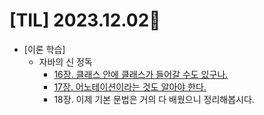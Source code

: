 # [TIL] 2023.12.02📒

* [이론 학습]
  * 자바의 신 정독
    * [16장. 클래스 안에 클래스가 들어갈 수도 있구나.](../Study/JavaStudy/NestedClass.md)
    * [17장. 어노테이션이라는 것도 알아야 한다.](../Study/JavaStudy/annotation.md)
    * 18장. 이제 기본 문법은 거의 다 배웠으니 정리해봅시다.
